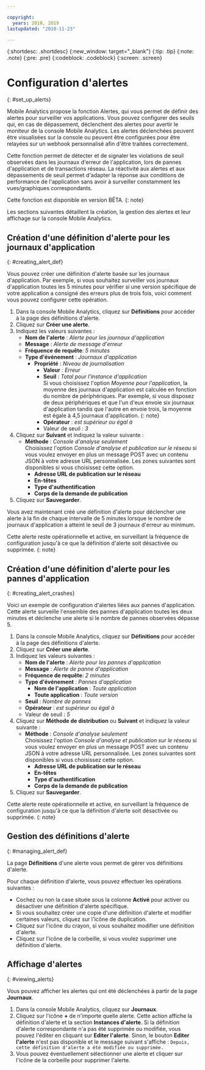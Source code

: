 ```yaml
---

copyright:
  years: 2018, 2019
lastupdated: "2018-11-23"

---
```


{:shortdesc: .shortdesc}
{:new_window: target="_blank"}
{:tip: .tip}
{:note: .note}
{:pre: .pre}
{:codeblock: .codeblock}
{:screen: .screen}

# Configuration d'alertes
{: #set_up_alerts}

Mobile Analytics propose la fonction Alertes, qui vous permet de définir des alertes pour surveiller vos applications. Vous pouvez configurer des seuils qui, en cas de dépassement, déclenchent des alertes pour avertir le moniteur de la console Mobile Analytics. Les alertes déclenchées peuvent être visualisées sur la console ou peuvent être configurées pour être relayées sur un webhook personnalisé afin d'être traitées correctement. 

Cette fonction permet de détecter et de signaler les violations de seuil observées dans les journaux d'erreur de l'application, lors de pannes d'application et de transactions réseau. La réactivité aux alertes et aux dépassements de seuil permet d'adapter la réponse aux conditions de performance de l'application sans avoir à surveiller constamment les vues/graphiques correspondants. 

Cette fonction est disponible en version BÊTA.
{: note}

Les sections suivantes détaillent la création, la gestion des alertes et leur affichage sur la console Mobile Analytics. 

## Création d'une définition d'alerte pour les journaux d'application
{: #creating_alert_def}

Vous pouvez créer une définition d'alerte basée sur les journaux d'application. Par exemple, si vous souhaitez surveiller vos journaux d'application toutes les 5 minutes pour vérifier si une version spécifique de votre application a consigné des erreurs plus de trois fois, voici comment vous pouvez configurer cette opération. 

1.  Dans la console Mobile Analytics, cliquez sur **Définitions** pour accéder à la page des définitions d'alerte. 
2.  Cliquez sur **Créer une alerte**. 
3.  Indiquez les valeurs suivantes : 
    * **Nom de l'alerte** : *Alerte pour les journaux d'application*
    * **Message** : *Alerte de message d'erreur*
    * **Fréquence de requête**: *5 minutes*
    * **Type d'événement** : *Journaux d'application*
        * **Propriété** : *Niveau de journalisation*
            * **Valeur** : *Erreur*
            * **Seuil** : *Total pour l'instance d'application*<br/>
              Si vous choisissez l'option *Moyenne pour l'application*, la moyenne des journaux d'application est calculée en fonction du nombre de périphériques. Par exemple, si vous disposez de deux périphériques et que l'un d'eux envoie six journaux d'application tandis que l'autre en envoie trois, la moyenne est égale à 4,5 journaux d'application.
              {: note}
            * **Opérateur** : *est supérieur ou égal à* 
            * Valeur de seuil : *3*
4.  Cliquez sur **Suivant** et indiquez la valeur suivante : 
    * **Méthode** : *Console d'analyse seulement*<br/>
      Choisissez l'option *Console d'analyse et publication sur le réseau* si vous voulez envoyer en plus un message POST avec un contenu JSON à votre adresse URL personnalisée. Les zones suivantes sont disponibles si vous choisissez cette option. 
      * **Adresse URL de publication sur le réseau**
      * **En-têtes**
      * **Type d'authentification**
      * **Corps de la demande de publication**
5. Cliquez sur **Sauvegarder**.   

Vous avez maintenant créé une définition d'alerte pour déclencher une alerte à la fin de chaque intervalle de 5 minutes lorsque le nombre de journaux d'application a atteint le seuil de 3 journaux d'erreur au minimum. 

Cette alerte reste opérationnelle et active, en surveillant la fréquence de configuration jusqu'à ce que la définition d'alerte soit désactivée ou supprimée.
{: note}

## Création d'une définition d'alerte pour les pannes d'application
{: #creating_alert_crashes}

Voici un exemple de configuration d'alertes liées aux pannes d'application. Cette alerte surveille l'ensemble des pannes d'application toutes les deux minutes et déclenche une alerte si le nombre de pannes observées dépasse 5. 

1.  Dans la console Mobile Analytics, cliquez sur **Définitions** pour accéder à la page des définitions d'alerte. 
2.  Cliquez sur **Créer une alerte**. 
3.  Indiquez les valeurs suivantes : 
    * **Nom de l'alerte** : *Alerte pour les pannes d'application*
    * **Message** : *Alerte de panne d'application*
    * **Fréquence de requête**: *2 minutes*
    * **Type d'événement** : *Pannes d'application*
        * **Nom de l'application** : *Toute application*
        * **Toute application** : *Toute version*
    * **Seuil** : *Nombre de pannes*
    * **Opérateur** : *est supérieur ou égal à* 
    * Valeur de seuil : *5*
4.  Cliquez sur **Méthode de distribution** ou **Suivant** et indiquez la valeur suivante : 
    * **Méthode** : *Console d'analyse seulement*<br/>
      Choisissez l'option *Console d'analyse et publication sur le réseau* si vous voulez envoyer en plus un message POST avec un contenu JSON à votre adresse URL personnalisée. Les zones suivantes sont disponibles si vous choisissez cette option. 
      * **Adresse URL de publication sur le réseau**
      * **En-têtes**
      * **Type d'authentification**
      * **Corps de la demande de publication**
5. Cliquez sur **Sauvegarder**.   

Cette alerte reste opérationnelle et active, en surveillant la fréquence de configuration jusqu'à ce que la définition d'alerte soit désactivée ou supprimée.
{: note}

## Gestion des définitions d'alerte
{: #managing_alert_def}

La page **Définitions** d'une alerte vous permet de gérer vos définitions d'alerte. 

Pour chaque définition d'alerte, vous pouvez effectuer les opérations suivantes : 
* Cochez ou non la case située sous la colonne **Activé** pour activer ou désactiver une définition d'alerte spécifique. 
* Si vous souhaitez créer une copie d'une définition d'alerte et modifier certaines valeurs, cliquez sur l'icône de duplication. 
* Cliquez sur l'icône du crayon, si vous souhaitez modifier une définition d'alerte. 
* Cliquez sur l'icône de la corbeille, si vous voulez supprimer une définition d'alerte. 

## Affichage d'alertes
{: #viewing_alerts}

Vous pouvez afficher les alertes qui ont été déclenchées à partir de la page **Journaux**. 

1.  Dans la console Mobile Analytics, cliquez sur **Journaux**. 
2.  Cliquez sur l'icône **+** de n'importe quelle alerte. Cette action affiche la définition d'alerte et la section **Instances d'alerte**.
    Si la définition d'alerte correspondante n'a pas été supprimée ou modifiée, vous pouvez l'éditer en cliquant sur **Editer l'alerte**. Sinon, le bouton **Editer l'alerte** n'est pas disponible et le message suivant s'affiche :
    `Depuis, cette définition d'alerte a été modifiée ou supprimée.`
3.  Vous pouvez éventuellement sélectionner une alerte et cliquer sur l'icône de la corbeille pour supprimer l'alerte. 

